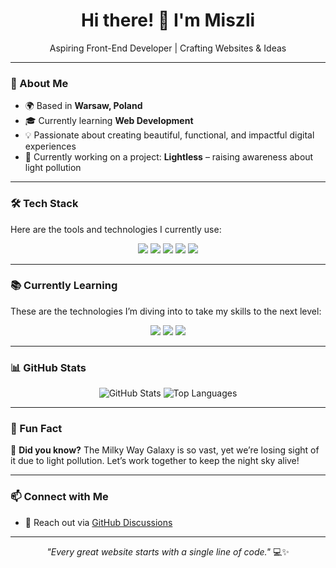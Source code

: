 <h1 align="center">Hi there! 👋 I'm Miszli</h1>
<p align="center">Aspiring Front-End Developer | Crafting Websites & Ideas</p>

---

### 🚀 About Me  
- 🌍 Based in **Warsaw, Poland**  
- 🎓 Currently learning **Web Development**  
- 💡 Passionate about creating beautiful, functional, and impactful digital experiences  
- 🌌 Currently working on a project: **Lightless** – raising awareness about light pollution  

---

### 🛠️ Tech Stack  
Here are the tools and technologies I currently use:  

<div align="center">  
  <img src="https://img.shields.io/badge/-HTML5-E34F26?style=flat-square&logo=html5&logoColor=white" />
  <img src="https://img.shields.io/badge/-CSS3-1572B6?style=flat-square&logo=css3&logoColor=white" />
  <img src="https://img.shields.io/badge/-JavaScript-F7DF1E?style=flat-square&logo=javascript&logoColor=black" />
  <img src="https://img.shields.io/badge/-NPM-CB3837?style=flat-square&logo=npm&logoColor=white" />
  <img src="https://img.shields.io/badge/-Figma-F24E1E?style=flat-square&logo=figma&logoColor=white" />
</div>  

---

### 📚 Currently Learning  
These are the technologies I’m diving into to take my skills to the next level:  

<div align="center">  
  <img src="https://img.shields.io/badge/-TypeScript-007ACC?style=flat-square&logo=typescript&logoColor=white" />
  <img src="https://img.shields.io/badge/-React-61DAFB?style=flat-square&logo=react&logoColor=black" />
  <img src="https://img.shields.io/badge/-TailwindCSS-38B2AC?style=flat-square&logo=tailwind-css&logoColor=white" />
</div>  

---

### 📊 GitHub Stats  

<div align="center">
  <img src="https://github-readme-stats.vercel.app/api?username=Miszli&show_icons=true&theme=radical&hide_title=true" alt="GitHub Stats" />
  <img src="https://github-readme-stats.vercel.app/api/top-langs/?username=Miszli&layout=compact&theme=radical" alt="Top Languages" />
</div>  

---

### 🌟 Fun Fact  
🌌 **Did you know?** The Milky Way Galaxy is so vast, yet we’re losing sight of it due to light pollution. Let’s work together to keep the night sky alive!  

---

### 📫 Connect with Me  
- 💌 Reach out via [GitHub Discussions](https://github.com/Miszli/)  

---

<div align="center">
  <em>"Every great website starts with a single line of code."</em> 💻✨  
</div>
